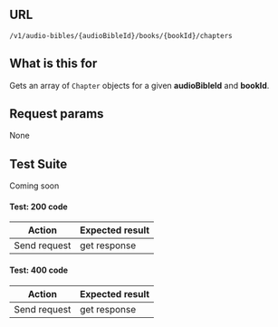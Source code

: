 ## URL

`/v1/audio-bibles/{audioBibleId}/books/{bookId}/chapters`

## What is this for

Gets an array of `Chapter` objects for a given **audioBibleId** and **bookId**.

## Request params

None

## Test Suite

Coming soon

#### Test: 200 code

| Action       | Expected result |
| ------------ | --------------- |
| Send request | get response    |

#### Test: 400 code

| Action       | Expected result |
| ------------ | --------------- |
| Send request | get response    |
